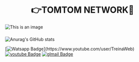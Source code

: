<h1 align="center"> 👉TOMTOM NETWORK👋 </h1>



![This is an image](https://www.out4mind.com/wp-content/uploads/2015/03/19996-tux-against-windows-logo-1280x800-computer-wallpaper.jpg)


###
![Anurag's GitHub stats](https://github-readme-stats.vercel.app/api?username=tomtomnetwork&show_icons=true&theme=radical)


[![Watsapp Badge](https://img.shields.io/badge/WhatsApp-25D366?style=for-the-badge&logo=whatsapp&logoColor=white&link=[https://www.youtube.com](https://api.whatsapp.com/send/?phone=5594992601696&text&type=phone_number&app_absent=0))](https://www.youtube.com/user/TreinaWeb)
[![youtube Badge](https://img.shields.io/badge/YouTube-FF0000?style=for-the-badge&logo=youtube&logoColor=white&link=https://www.youtube.com)](https://www.youtube.com/user/TreinaWeb)
[![glmail Badge](https://img.shields.io/badge/Gmail-D14836?style=for-the-badge&logo=gmail&logoColor=white&link=https://gmail.com)](https://gmail.com)
